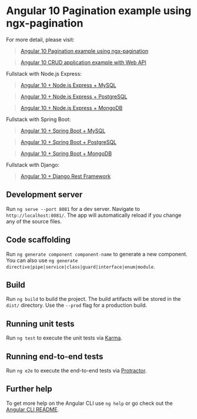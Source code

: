 # Angular 10 Pagination example using ngx-pagination

For more detail, please visit:
> [Angular 10 Pagination example using ngx-pagination](https://bezkoder.com/angular-10-pagination-ngx/)

> [Angular 10 CRUD application example with Web API](https://bezkoder.com/angular-10-crud-app/)

Fullstack with Node.js Express:
> [Angular 10 + Node.js Express + MySQL](https://bezkoder.com/angular-10-node-js-express-mysql/)

> [Angular 10 + Node.js Express + PostgreSQL](https://bezkoder.com/angular-10-node-express-postgresql/)

> [Angular 10 + Node.js Express + MongoDB](https://bezkoder.com/angular-10-mongodb-node-express/)

Fullstack with Spring Boot:
> [Angular 10 + Spring Boot + MySQL](https://bezkoder.com/angular-10-spring-boot-crud/)

> [Angular 10 + Spring Boot + PostgreSQL](https://bezkoder.com/angular-10-spring-boot-postgresql/)

> [Angular 10 + Spring Boot + MongoDB](https://bezkoder.com/angular-10-spring-boot-mongodb/)

Fullstack with Django:

> [Angular 10 + Django Rest Framework](https://bezkoder.com/django-angular-10-crud-rest-framework/)

## Development server

Run `ng serve --port 8081` for a dev server. Navigate to `http://localhost:8081/`. The app will automatically reload if you change any of the source files.

## Code scaffolding

Run `ng generate component component-name` to generate a new component. You can also use `ng generate directive|pipe|service|class|guard|interface|enum|module`.

## Build

Run `ng build` to build the project. The build artifacts will be stored in the `dist/` directory. Use the `--prod` flag for a production build.

## Running unit tests

Run `ng test` to execute the unit tests via [Karma](https://karma-runner.github.io).

## Running end-to-end tests

Run `ng e2e` to execute the end-to-end tests via [Protractor](http://www.protractortest.org/).

## Further help

To get more help on the Angular CLI use `ng help` or go check out the [Angular CLI README](https://github.com/angular/angular-cli/blob/master/README.md).
